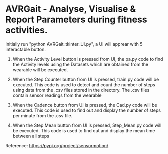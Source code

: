 # AVRGait - Analyse, Visualise & Report Parameters during fitness activities. 

Initially run "python AVRGait_tkinter_UI.py", a UI will apprear with 5 interactable button.

1. When the Activity Level button is pressed from UI, the pa.py code to find the Activity levels using the Datasets which are obtained from the wearable will be executed.

2. When the Step Counter button from UI is pressed, train.py code will be executed. This code is used to detect and count the number of steps using data from the .csv files stored in the directory. The .csv files contain sensor readings from the wearable

3. When the Cadence button from UI is pressed, the Cad.py code will be executed. This code is used to find out and display the number of steps per minute from the .csv file.

4. When the Step Mean button from UI is pressed, Step_Mean.py code will be executed. This code is used to find out and display the mean time between all steps


Reference:
https://pypi.org/project/sensormotion/
